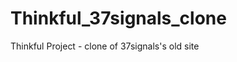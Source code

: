 Thinkful_37signals_clone
========================

Thinkful Project - clone of 37signals's old site
